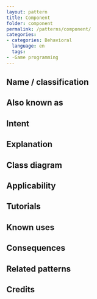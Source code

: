 ```yaml
---
layout: pattern
title: Component
folder: component
permalink: /patterns/component/
categories:
- categories: Behavioral
  language: en
  tags:
- -Game programming
---
```


## Name / classification

## Also known as

## Intent

## Explanation

## Class diagram

## Applicability

## Tutorials

## Known uses

## Consequences

## Related patterns

## Credits
